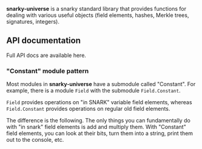 **snarky-universe** is a snarky standard library that provides functions for dealing
with various useful objects (field elements, hashes, Merkle trees, signatures, integers).

## API documentation

Full API docs are available here.

### "Constant" module pattern

Most modules in **snarky-universe** have a submodule called "Constant". For example,
there is a module `Field` with the submodule `Field.Constant`.

`Field` provides operations on "in SNARK" variable field elements, whereas
`Field.Constant` provides operations on regular old field elements.

The difference is the following. The only things you can fundamentally do with "in snark" field
elements is add and multiply them. With "Constant" field elements, you can look at their bits,
turn them into a string, print them out to the console, etc.
